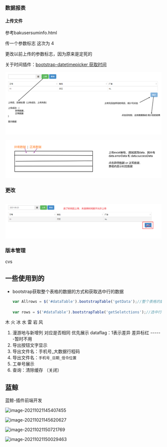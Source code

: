 ### 数据报表

#### 上传文件

参考bakusersuminfo.html

传一个参数标志 这次为 4

更改以前上传的参数标志，因为原来是定死的







关于时间插件：[bootstrap-datetimepicker 获取时间](https://www.cnblogs.com/liuXiaoDi/p/12868673.html)

![image-20210820160659757](../../image/image-20210820160659757.png)

![image-20210820153736305](../../image/image-20210820153736305.png)



### 更改

​	![image-20210823110724554](../../image/image-20210823110724554.png)



### 版本管理

cvs





## 一些使用到的

* bootstrap获取整个表格的数据的方式和获取选中行的数据

  ```js
  var Allrows = $('#dataTable').bootstrapTable('getData');//整个表格的数据
  
  var rows = $('#dataTable').bootstrapTable('getSeletctions');//选中行的数据
  ```



木 火 冰 水 雷 岩 风





1. 漫游地与新增列 对应是否相同 优先展示 dataflag：1表示差异 差异标红		------暂时不用
2. 导出按钮文字显示
3. 导出文件名：手机号_大数据行程码
4. 导出文件名：`手机号_日期_信令位置`
5. 工单号展示
6. 查询：清除缓存 （关闭）





## 蓝鲸

蓝鲸-插件前端开发

![image-20211021145407455](../../../../record/image/image-20211021145407455-1638496159608.png)

![image-20211021145620627](../../../../record/image/image-20211021145620627-1638496159609.png)

![image-20211021150721769](../../../../record/image/image-20211021150721769-1638496159610.png)

![image-20211021150029463](../../../../record/image/image-20211021150029463-1638496159610.png)